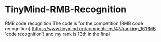 # TinyMind-RMB-Recognition
RMB code recognition
The code is for the competition [RMB code recognition] (https://www.tinymind.cn/competitions/47#ranking_16'RMB 'code recognition')
and my rank is 13th in the final 
